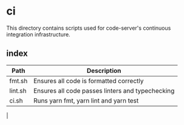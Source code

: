 # ci

This directory contains scripts used for code-server's continuous integration infrastructure.

## index

| Path    | Description                                      |
| ------- | ------------------------------------------------ |
| fmt.sh  | Ensures all code is formatted correctly          |
| lint.sh | Ensures all code passes linters and typechecking |
| ci.sh   | Runs yarn fmt, yarn lint and yarn test           |

|
